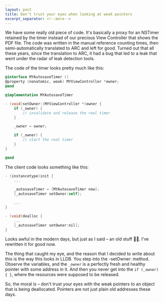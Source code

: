 ```yaml
---
layout: post
title: Don't trust your eyes when looking at weak pointers
excerpt_separator: <!--more-->
---
```


We have some really old piece of code. It's basically a proxy for an NSTimer retained by the timer instead of our precious View Controller that shows the PDF file. The code was written in the manual reference counting times, then semi-automatically translated to ARC and left for good. Turned out that all these years, since the translation to ARC, it had a bug that led to a leak that went under the radar of leak detection tools.

<!--more-->

The code of the timer looks pretty much like this:

```objectivec
@interface MYAutosaveTimer ()
@property (nonatomic, weak) MYViewController *owner;
@end

@implementation MYAutosaveTimer

- (void)setOwner:(MYViewController *)owner {
    if (_owner) {
        // invalidate and release the real timer
    }

    _owner = owner;

    if (_owner) {
        // start the real timer
    }
}

@end
```

The client code looks something like this:

```objectivec
- (instancetype)init {
    ...

    _autosaveTimer = [MYAutosaveTimer new];
    [_autosaveTimer setOwner:self];

    ...
}

- (void)dealloc {
    ...
    [_autosaveTimer setOwner:nil];
}

```

Looks awful in the modern days, but just as I said – an old stuff 🤷‍♂️. I've rewritten it for good now.

The thing that caught my eye, and the reason that I decided to write about this is the way this looks in LLDB. You step into the -setOwner: method. Observe the variables, and the `_owner` is a perfectly fresh and healthy pointer with some address in it. And then you never get into the `if (_owner) { }`, where the resources were supposed to be released.

So, the moral is – don't trust your eyes with the weak pointers to an object that is being deallocated. Pointers are not just plain old addresses these days.

